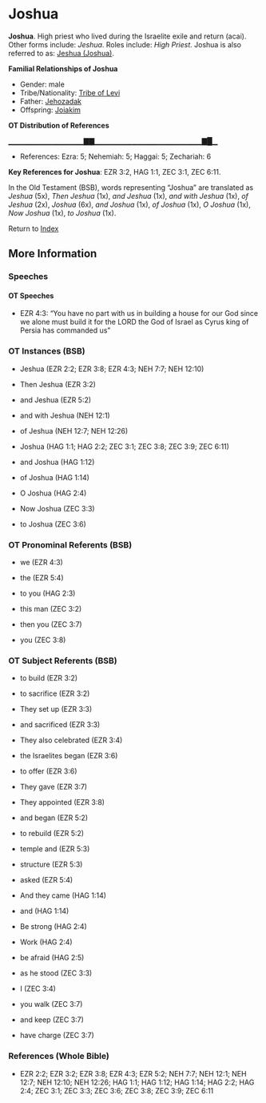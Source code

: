 # Joshua
**Joshua**. 
High priest who lived during the Israelite exile and return (acai). 
Other forms include: 
*Jeshua*. 
Roles include: 
_High Priest_. 
Joshua is also referred to as: 
[Jeshua (Joshua)](Jeshua.9.md). 




**Familial Relationships of Joshua**


* Gender: male
* Tribe/Nationality: [Tribe of Levi](../../../groups/md/acai/Levi.md)
* Father: [Jehozadak](Jehozadak.md)
* Offspring: [Joiakim](Joiakim.md)


**OT Distribution of References**

▁▁▁▁▁▁▁▁▁▁▁▁▁▁▇▇▁▁▁▁▁▁▁▁▁▁▁▁▁▁▁▁▁▁▁▁▇█▁
* References: Ezra: 5; Nehemiah: 5; Haggai: 5; Zechariah: 6



**Key References for Joshua**: 
EZR 3:2, HAG 1:1, ZEC 3:1, ZEC 6:11. 


In the Old Testament (BSB), words representing “Joshua” are translated as 
*Jeshua* (5x), *Then Jeshua* (1x), *and Jeshua* (1x), *and with Jeshua* (1x), *of Jeshua* (2x), *Joshua* (6x), *and Joshua* (1x), *of Joshua* (1x), *O Joshua* (1x), *Now Joshua* (1x), *to Joshua* (1x). 




Return to [Index](00-Index.md)

## More Information

### Speeches

#### OT Speeches

* EZR 4:3: “You have no part with us in building a house for our God since we alone must build it for the LORD the God of Israel as Cyrus king of Persia has commanded us”

### OT Instances (BSB)

* Jeshua (EZR 2:2; EZR 3:8; EZR 4:3; NEH 7:7; NEH 12:10)

* Then Jeshua (EZR 3:2)

* and Jeshua (EZR 5:2)

* and with Jeshua (NEH 12:1)

* of Jeshua (NEH 12:7; NEH 12:26)

* Joshua (HAG 1:1; HAG 2:2; ZEC 3:1; ZEC 3:8; ZEC 3:9; ZEC 6:11)

* and Joshua (HAG 1:12)

* of Joshua (HAG 1:14)

* O Joshua (HAG 2:4)

* Now Joshua (ZEC 3:3)

* to Joshua (ZEC 3:6)



### OT Pronominal Referents (BSB)

* we (EZR 4:3)

* the (EZR 5:4)

* to you (HAG 2:3)

* this man (ZEC 3:2)

* then you (ZEC 3:7)

* you (ZEC 3:8)



### OT Subject Referents (BSB)

* to build (EZR 3:2)

* to sacrifice (EZR 3:2)

* They set up (EZR 3:3)

* and sacrificed (EZR 3:3)

* They also celebrated (EZR 3:4)

* the Israelites began (EZR 3:6)

* to offer (EZR 3:6)

* They gave (EZR 3:7)

* They appointed (EZR 3:8)

* and began (EZR 5:2)

* to rebuild (EZR 5:2)

* temple and (EZR 5:3)

* structure (EZR 5:3)

* asked (EZR 5:4)

* And they came (HAG 1:14)

* and (HAG 1:14)

* Be strong (HAG 2:4)

* Work (HAG 2:4)

* be afraid (HAG 2:5)

* as he stood (ZEC 3:3)

* I (ZEC 3:4)

* you walk (ZEC 3:7)

* and keep (ZEC 3:7)

* have charge (ZEC 3:7)



### References (Whole Bible)

* EZR 2:2; EZR 3:2; EZR 3:8; EZR 4:3; EZR 5:2; NEH 7:7; NEH 12:1; NEH 12:7; NEH 12:10; NEH 12:26; HAG 1:1; HAG 1:12; HAG 1:14; HAG 2:2; HAG 2:4; ZEC 3:1; ZEC 3:3; ZEC 3:6; ZEC 3:8; ZEC 3:9; ZEC 6:11



